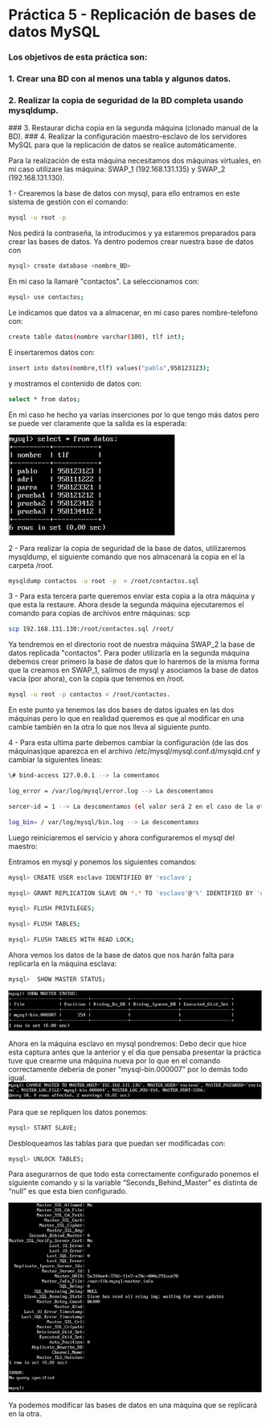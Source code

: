 # Práctica 5 - Replicación de bases de datos MySQL
### Los objetivos de esta práctica son:
### 1. Crear una BD con al menos una tabla y algunos datos.
### 2. Realizar la copia de seguridad de la BD completa usando mysqldump.
### 3. Restaurar dicha copia en la segunda máquina (clonado manual de la BD).
### 4. Realizar la configuración maestro-esclavo de los servidores MySQL para que la replicación de datos se realice automáticamente.

Para la realización de esta máquina necesitamos dos máquinas  virtuales, en mi caso utilizare las máquina: SWAP\_1 (192.168.131.135) y SWAP\_2 (192.168.131.130).



1 - Crearemos la base de datos con mysql, para ello entramos en este sistema de gestión con el comando:

```bash
mysql -u root -p
```
Nos pedirá la contraseña, la introducimos y ya estaremos preparados para crear las bases de datos. Ya dentro podemos crear nuestra base de datos con

```bash
mysql> create database <nombre_BD>
```
En mi caso la llamaré "contactos". La seleccionamos con:

```bash
mysql> use contactos;
```
Le indicamos que datos va a almacenar, en mi caso pares nombre-telefono con:

```bash
create table datos(nombre varchar(100), tlf int);
```
E insertaremos datos con:

```bash
insert into datos(nombre,tlf) values("pablo",958123123);
```
y mostramos el contenido de datos con:

```bash
select * from datos;
```
En mi caso he hecho ya varias inserciones por lo que tengo más datos pero se puede ver claramente que la salida es la esperada: 

![imagen](./mysql_select.png)

2 - Para realizar la copia de seguridad de la base de datos, utilizaremos mysqldump, el siguiente comando que nos almacenará la copia en el la carpeta /root.

```bash
mysqldump contactos -u root -p  > /root/contactos.sql
```

3 - Para esta tercera parte queremos enviar esta copia a la otra máquina y que esta la restaure. Ahora desde la segunda máquina ejecutaremos el comando para copias de archivos entre máquinas: scp
 
 ```bash
 scp 192.168.131.130:/root/contactos.sql /root/
 ```
 Ya tendremos en el directorio root de nuestra máquina SWAP\_2 la base de datos replicada "contactos". Para poder utilizarla en la segunda máquina debemos crear primero la base de datos que lo haremos de la misma forma que la creamos en SWAP\_1, salimos de mysql y asociamos la base de datos vacia (por ahora), con la copia que tenemos en /root.
 
```bash
mysql -u root -p contactos < /root/contactos.
```

En este punto ya tenemos las dos bases de datos iguales en las dos máquinas pero lo que en realidad queremos es que al modificar en una cambie también en la otra lo que nos lleva al siguiente punto. 

4 - Para esta ultima parte debemos cambiar la configuración (de las dos máquinas)que aparezca en el archivo /etc/mysql/mysql.conf.d/mysqld.cnf y cambiar la siguientes lineas: 
```bash
\# bind-access 127.0.0.1 --> la comentamos
```
```bash
log_error = /var/log/mysql/error.log --> La descomentamos
```

```bash
sercer-id = 1 --> La descomentamos (el valor será 2 en el caso de la otra máquina).
```
```bash
log_bin= / var/log/mysql/bin.log --> Lo descomentamos
```

Luego reiniciaremos el servicio y ahora configuraremos el mysql del maestro:

Entramos en mysql y ponemos los siguientes comandos:

```bash
mysql> CREATE USER esclavo IDENTIFIED BY 'esclavo';
```
```bash
mysql> GRANT REPLICATION SLAVE ON *.* TO 'esclavo'@'%' IDENTIFIED BY 'esclavo';
```
```bash
mysql> FLUSH PRIVILEGES;
```
```bash
mysql> FLUSH TABLES;
```
```bash
mysql> FLUSH TABLES WITH READ LOCK;
```
Ahora vemos los datos de la base de datos que nos harán falta para replicarla en la máquina esclava:
```bash
mysql>  SHOW MASTER STATUS;
```
![imagen](./bin.png)

Ahora en la máquina esclavo en mysql pondremos:
Debo decir que hice esta captura antes que la anterior y el dia que pensaba presentar la práctica tuve que crearme una máquina nueva por lo que en el comando correctamente deberia de poner "mysql-bin.000007" por lo demás todo igual.
![imagen](./mysql.png)

Para que se repliquen los datos ponemos: 

```bash
mysql> START SLAVE;
```
Desbloqueamos las tablas para que puedan ser modificadas con:
```bash
mysql> UNLOCK TABLES;
```

Para asegurarnos de que todo esta correctamente configurado ponemos el siguiente comando y si la variable “Seconds\_Behind\_Master” es distinta de “null” es que esta bien configurado. 

![imagen](./status.png)

Ya podemos modificar las bases de datos en una máquina que se replicará en la otra.
